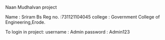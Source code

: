 
Naan Mudhalvan project

Name : Sriram Bs
Reg no. :731121104045
college : Government College of Engineering,Erode.

To login in project:
username : Admin
password : Admin123
